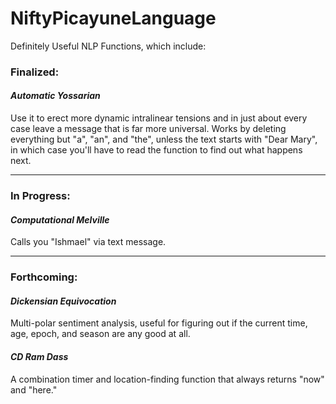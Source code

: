 # NiftyPicayuneLanguage
Definitely Useful NLP Functions, which include:

### Finalized: 
#### *Automatic Yossarian*
Use it to erect more dynamic intralinear tensions and in just about every case leave a message that is far more universal. Works by deleting everything but "a", "an", and "the", unless the text starts with "Dear Mary", in which case you'll have to read the function to find out what happens next.

-------------


### In Progress:

#### *Computational Melville*
Calls you "Ishmael" via text message.

-------------


### Forthcoming:
#### *Dickensian Equivocation*
Multi-polar sentiment analysis, useful for figuring out if the current time, age, epoch, and season are any good at all.

#### *CD Ram Dass*
A combination timer and location-finding function that always returns "now" and "here."  
